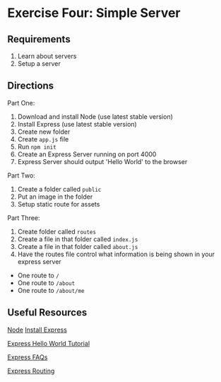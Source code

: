 # Exercise Four: Simple Server

## Requirements

1. Learn about servers
2. Setup a server

## Directions

Part One:

1. Download and install Node (use latest stable version)
2. Install Express (use latest stable version)
3. Create new folder
4. Create `app.js` file
5. Run `npm init`
6. Create an Express Server running on port 4000
7. Express Server should output 'Hello World' to the browser

Part Two:

1. Create a folder called `public`
2. Put an image in the folder
3. Setup static route for assets

Part Three:

1. Create folder called `routes`
2. Create a file in that folder called `index.js`
3. Create a file in that folder called `about.js`
4. Have the routes file control what information is being shown in your express server

- One route to `/`
- One route to `/about`
- One route to `/about/me`

## Useful Resources

[Node](https://nodejs.org/en/)
[Install Express](https://expressjs.com/en/starter/installing.html)

[Express Hello World Tutorial](https://expressjs.com/en/starter/hello-world.html)

[Express FAQs](https://expressjs.com/en/starter/faq.html)

[Express Routing](http://expressjs.com/en/guide/routing.html)
